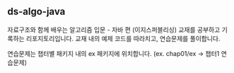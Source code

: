 ## ds-algo-java

자료구조와 함께 배우는 알고리즘 입문 - 자바 편 (이지스퍼블리싱) 교재를 공부하고 기록하는 리포지토리입니다. 
교재 내의 예제 코드를 따라치고, 연습문제를 풀이합니다. 

연습문제는 챕터별 패키지 내의 ex 패키지에 위치합니다. (ex. chap01/ex -> 챕터1 연습문제)
